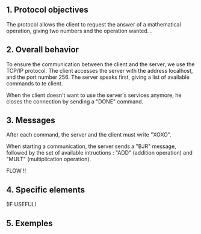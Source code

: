 ## 1. Protocol objectives
The protocol allows the client to request the answer of a mathematical operation, giving two numbers and the operation wanted. .

## 2. Overall behavior
To ensure the communication between the client and the server, we use the TCP/IP protocol. The client accesses the server with the address localhost, and the port number 256. The server speaks first, giving a list of available commands to te client.

When the client doesn't want to use the server's services anymore, he closes the connection by sending a "DONE" command.

## 3. Messages
After each command, the server and the client must write "XOXO". 

When starting a communication, the server sends a "BJR" message, followed by the set of available intructions : "ADD" (addition operation) and "MULT" (multiplication operation).

FLOW !!

## 4. Specific elements 
(IF USEFUL)

## 5. Exemples
